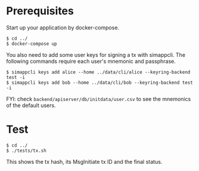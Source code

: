 # Prerequisites

Start up your application by docker-compose.

```
$ cd ../
$ docker-compose up
```

You also need to add some user keys for signing a tx with simappcli.
The following commands require each user's mnemonic and passphrase.

```
$ simappcli keys add alice --home ../data/cli/alice --keyring-backend test -i
$ simappcli keys add bob --home ../data/cli/bob --keyring-backend test -i
```

FYI: check `backend/apiserver/db/initdata/user.csv` to see the mnemonics of the default users.

# Test

```
$ cd ../
$ ./tests/tx.sh
```

This shows the tx hash, its MsgInitiate tx ID and the final status.
